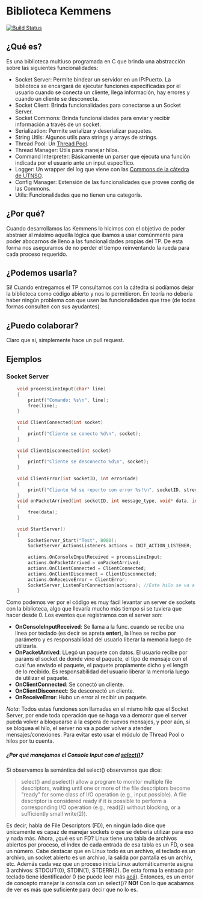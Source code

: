 # Biblioteca Kemmens

[![Build Status](https://travis-ci.com/CorridoniMatias/kemmens.svg?token=sSWyxCwxLt4aosHftSx2&branch=master)](https://travis-ci.com/CorridoniMatias/kemmens)

## ¿Qué es?
Es una biblioteca multiuso programada en C que brinda una abstracción sobre las siguientes funcionalidades:
- Socket Server: Permite bindear un servidor en un IP:Puerto. La biblioteca se encargará de ejecutar funciones especificadas por el usuario cuando se conecta un cliente, llega información, hay errores y cuando un cliente se desconecta.
- Socket Client: Brinda funcionalidades para conectarse a un Socket Server.
- Socket Commons: Brinda funcionalidades para enviar y recibir información a través de un socket.
- Serialization: Permite serializar y deserializar paquetes.
- String Utils: Algunos utils para strings y arrays de strings.
- Thread Pool: Un [Thread Pool](https://en.wikipedia.org/wiki/Thread_pool).
- Thread Manager: Utils para manejar hilos.
- Command Interpreter: Básicamente un parser que ejecuta una función indicada por el usuario ante un input específico.
- Logger: Un wrapper del log que viene con las [Commons de la cátedra de UTNSO](https://github.com/sisoputnfrba/so-commons-library).
- Config Manager: Extensión de las funcionalidades que provee config de las Commons.
- Utils: Funcionalidades que no tienen una categoría.

## ¿Por qué?
Cuando desarrollamos las Kemmens lo hicimos con el objetivo de poder abstraer al máximo aquella lógica que ibamos a usar comúnmente para poder abocarnos de lleno a las funcionalidades propias del TP. De esta forma nos aseguramos de no perder el tiempo reinventando la rueda para cada proceso requerido.

## ¿Podemos usarla?
Si! Cuando entregamos el TP consultamos con la cátedra si podíamos dejar la biblioteca como código abierto y nos lo permitieron. En teoría no debería haber ningún problema con que usen las funcionalidades que trae (de todas formas consulten con sus ayudantes).

## ¿Puedo colaborar?
Claro que si, simplemente hace un pull request.

## Ejemplos
### Socket Server
```c
    void processLineInput(char* line)
    {
    	printf("Comando: %s\n", line);
    	free(line);
    }
    
    void ClientConnected(int socket)
    {
    	printf("Cliente se conecto %d\n", socket);
    }
    
    void ClientDisconnected(int socket)
    {
    	printf("Cliente se desconecto %d\n", socket);
    }
    
    void ClientError(int socketID, int errorCode)
    {
    	printf("Cliente %d se reporto con error %s!\n", socketID, strerror(errorCode));
    }
    void onPacketArrived(int socketID, int message_type, void* data, int message_length)
    {
        free(data);
    }
    
    void StartServer()
    {
        SocketServer_Start("Test", 8080);
    	SocketServer_ActionsListeners actions = INIT_ACTION_LISTENER;
    
    	actions.OnConsoleInputReceived = processLineInput;
    	actions.OnPacketArrived = onPacketArrived;
    	actions.OnClientConnected = ClientConnected;
    	actions.OnClientDisconnect = ClientDisconnected;
    	actions.OnReceiveError = ClientError;
    	SocketServer_ListenForConnection(actions); //Este hilo se va a bloquear acá hasta que: llegue un paquete, se conecte un cliente, se desconecte un cliente o que haya input del teclado!
	}
```

Como podemos ver por el código es muy fácil levantar un server de sockets con la biblioteca, algo que llevaría mucho más tiempo si se tuviera que hacer desde 0. Los eventos que registramos con el server son:
- __OnConsoleInputReceived__: Se llama a la func. cuando se recibe una línea por teclado (es decir se apreta __enter__), la línea se recibe por parámetro y es responsabilidad del usuario liberar la memoria luego de utilizarla.
- __OnPacketArrived__: LLegó un paquete con datos. El usuario recibe por params el socket de donde vino el paquete, el tipo de mensaje con el cual fue enviado el paquete, el paquete propiamente dicho y el length de lo recibido. Es responsabilidad del usuario liberar la memoria luego de utilizar el paquete.
- __OnClientConnected__: Se conectó un cliente.
- __OnClientDisconnect__: Se desconectó un cliente.
- __OnReceiveError__: Hubo un error al recibir un paquete.

_Nota_: Todos estas funciones son llamadas en el mismo hilo que el Socket Server, por ende toda operación que se haga va a demorar que el server pueda volver a bloquearse a la espera de nuevos mensajes, y peor aún, si se bloquea el hilo, el server no va a poder volver a atender mensajes/conexiones. Para evitar esto usar el módulo de Thread Pool o hilos por tu cuenta.

##### ¿Por qué manejamos el Console Input con el [select()](http://man7.org/linux/man-pages/man2/select.2.html)?
Si observamos la semántica del select() observamos que dice:

> select() and pselect() allow a program to monitor multiple file
       descriptors, waiting until one or more of the file descriptors become
       "ready" for some class of I/O operation (e.g., input possible).  A
       file descriptor is considered ready if it is possible to perform a
       corresponding I/O operation (e.g., read(2) without blocking, or a
       sufficiently small write(2)).

Es decir, habla de File Descriptors (FD), en ningún lado dice que únicamente es capaz de manejar sockets o que se debería utilizar para eso y nada más. Ahora, ¿qué es un FD? Linux tiene una tabla de archivos abiertos por proceso, el index de cada entrada de esa tabla es un FD, o sea un número. Cabe destacar que en Linux todo es un archivo, el teclado es un archivo, un socket abierto es un archivo, la salida por pantalla es un archiv, etc. Además cada vez que un proceso inicia Linux automáticamente asigna 3 archivos: STDOUT(0), STDIN(1), STDERR(2). De esta forma la entrada por teclado tiene identificador 0 (se puede leer más [acá](https://en.wikipedia.org/wiki/File_descriptor)).
Entonces, es un error de concepto manejar la consola con un select()? __NO!__ Con lo que acabamos de ver es más que suficiente para decir que no lo es.
